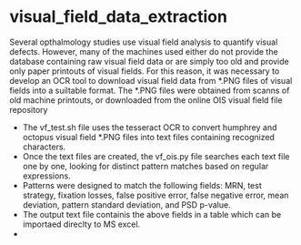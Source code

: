 # visual_field_data_extraction

Several opthalmology studies use visual field analysis to quantify visual defects. However, many of the machines used either do not provide the database containing raw visual field data or are simply too old and provide only paper printouts of visual fields. For this reason, it was necessary to develop an OCR tool to download visual field data from *.PNG files of visual fields into a suiltable format. The *.PNG files were obtained from scanns of old machine printouts, or downloaded from the online OIS visual field file repository

- The vf_test.sh file uses the tesseract OCR to convert humphrey and octopus visual field *.PNG files into text files containing recognized characters. 
- Once the text files are created, the vf_ois.py file searches each text file one by one, looking for distinct pattern matches based on regular expressions. 
- Patterns were designed to match the following fields: MRN, test strategy, fixation losses, false positive error, false negative error, mean deviation, pattern standard deviation, and PSD p-value.
- The output text file containis the above fields in a table which can be importaed direclty to MS excel.
- 

